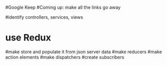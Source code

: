 #Google Keep
#Coming up: make all the links go away

#identify controllers, services, views
# use Redux

#make store and populate it from json server data
#make reducers
#make action elements
#make dispatchers
#create subscribers


